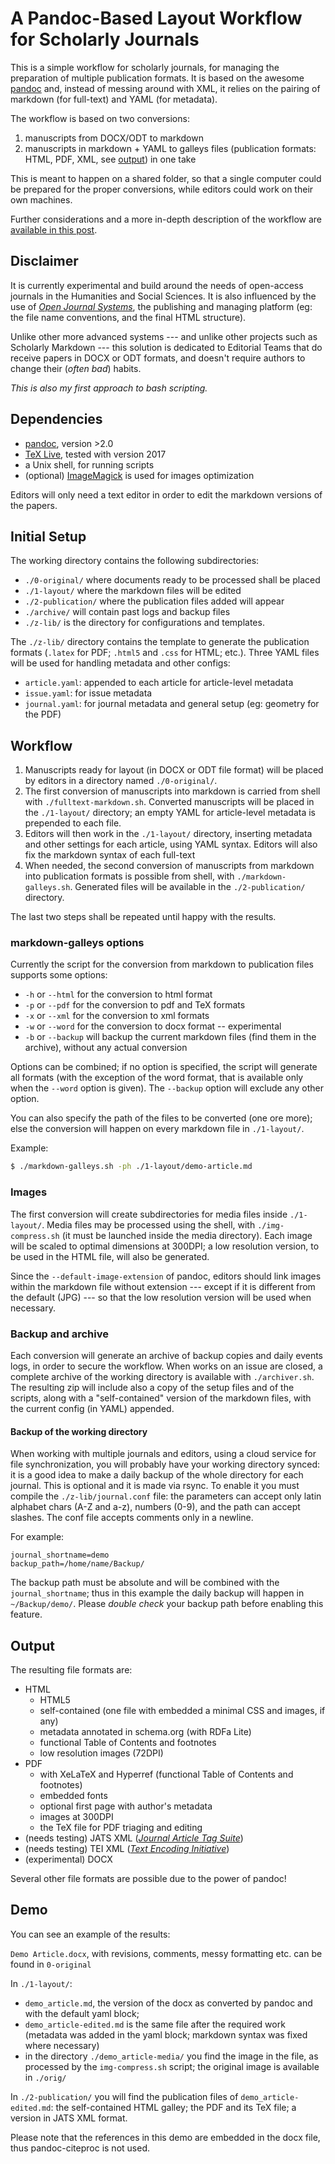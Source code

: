 
# A Pandoc-Based Layout Workflow for Scholarly Journals

This is a simple workflow for scholarly journals, for managing the preparation of multiple publication formats. It is based on the awesome [pandoc](http://pandoc.org) and, instead of messing around with XML, it relies on the pairing of markdown (for full-text) and YAML (for metadata).

The workflow is based on two conversions:

1. manuscripts from DOCX/ODT to markdown
2. manuscripts in markdown + YAML to galleys files (publication formats: HTML, PDF, XML, see [output](#output)) in one take

This is meant to happen on a shared folder, so that a single computer could be prepared for the proper conversions, while editors could work on their own machines.

Further considerations and a more in-depth description of the workflow are [available in this post](http://pierog.it/en/2018/03/markdown-workflow/).


## Disclaimer

It is currently experimental and build around the needs of open-access journals in the Humanities and Social Sciences. It is also influenced by the use of [_Open Journal Systems_](https://pkp.sfu.ca/ojs/), the publishing and managing platform (eg: the file name conventions, and the final HTML structure).

Unlike other more advanced systems --- and unlike other projects such as Scholarly Markdown --- this solution is dedicated to Editorial Teams that do receive papers in DOCX or ODT formats, and doesn't require authors to change their (_often bad_) habits.

_This is also my first approach to bash scripting._


## Dependencies

- [pandoc](http://pandoc.org/), version >2.0
- [TeX Live](https://www.tug.org/texlive/), tested with version 2017
- a Unix shell, for running scripts
- (optional) [ImageMagick](http://imagemagick.org/) is used for images optimization

Editors will only need a text editor in order to edit the markdown versions of the papers.


## Initial Setup

The working directory contains the following subdirectories:

- `./0-original/` where documents ready to be processed shall be placed
- `./1-layout/` where the markdown files will be edited
- `./2-publication/` where the publication files added will appear
- `./archive/` will contain past logs and backup files
- `./z-lib/` is the directory for configurations and templates.

The `./z-lib/` directory contains the template to generate the publication formats (`.latex` for PDF; `.html5` and `.css` for HTML; etc.). Three YAML files will be used for handling metadata and other configs:

- `article.yaml`: appended to each article for article-level metadata
- `issue.yaml`: for issue metadata
- `journal.yaml`: for journal metadata and general setup (eg: geometry for the PDF)


## Workflow

1. Manuscripts ready for layout (in DOCX or ODT file format) will be placed by editors in a directory named `./0-original/`.
2. The first conversion of manuscripts into markdown is carried from shell with `./fulltext-markdown.sh`. Converted manuscripts will be placed in the `./1-layout/` directory; an empty YAML for article-level metadata is prepended to each file.
3. Editors will then work in the `./1-layout/` directory, inserting metadata and other settings for each article, using YAML syntax. Editors will also fix the markdown syntax of each full-text
4. When needed, the second conversion of manuscripts from markdown into publication formats is possible from shell, with `./markdown-galleys.sh`. Generated files will be available in the `./2-publication/` directory.

The last two steps shall be repeated until happy with the results.

### markdown-galleys options

Currently the script for the conversion from markdown to publication files supports some options:

- `-h` or `--html` for the conversion to html format
- `-p` or `--pdf` for the conversion to pdf and TeX formats
- `-x` or `--xml` for the conversion to xml formats
- `-w` or `--word` for the conversion to docx format -- experimental
- `-b` or `--backup` will backup the current markdown files (find them in the archive), without any actual conversion

Options can be combined; if no option is specified, the script will generate all formats (with the exception of the word format, that is available only when the `--word` option is given). The `--backup` option will exclude any other option.

You can also specify the path of the files to be converted (one ore more); else the conversion will happen on every markdown file in `./1-layout/`.

Example:

```sh
$ ./markdown-galleys.sh -ph ./1-layout/demo-article.md
```

### Images

The first conversion will create subdirectories for media files inside `./1-layout/`. Media files may be processed using the shell, with `./img-compress.sh` (it must be launched inside the media directory). Each image will be scaled to optimal dimensions at 300DPI; a low resolution version, to be used in the HTML file, will also be generated.

Since the `--default-image-extension` of pandoc, editors should link images within the markdown file without extension --- except if it is different from the default (JPG) --- so that the low resolution version will be used when necessary.

### Backup and archive

Each conversion will generate an archive of backup copies and daily events logs, in order to secure the workflow. When works on an issue are closed, a complete archive of the working directory is available with `./archiver.sh`. The resulting zip will include also a copy of the setup files and of the scripts, along with a "self-contained" version of the markdown files, with the current config (in YAML) appended.

#### Backup of the working directory

When working with multiple journals and editors, using a cloud service for file synchronization, you will probably have your working directory synced: it is a good idea to make a daily backup of the whole directory for each journal. This is optional and it is made via rsync. To enable it you must compile the `./z-lib/journal.conf` file: the parameters can accept only latin alphabet chars (A-Z and a-z), numbers (0-9), and the path can accept slashes. The conf file accepts comments only in a newline.

For example:

```
journal_shortname=demo
backup_path=/home/name/Backup/
```

The backup path must be absolute and will be combined with the `journal_shortname`; thus in this example the daily backup will happen in `~/Backup/demo/`. Please _double check_ your backup path before enabling this feature.


## Output

The resulting file formats are:

- HTML
	- HTML5
	- self-contained (one file with embedded a minimal CSS and images, if any)
	- metadata annotated in schema.org (with RDFa Lite)
	- functional Table of Contents and footnotes
	- low resolution images (72DPI)
- PDF
	- with XeLaTeX and Hyperref (functional Table of Contents and footnotes)
	- embedded fonts
	- optional first page with author's metadata
	- images at 300DPI
	- the TeX file for PDF triaging and editing
- (needs testing) JATS XML ([_Journal Article Tag Suite_](https://jats.nlm.nih.gov/))
- (needs testing) TEI XML ([_Text Encoding Initiative_](http://www.tei-c.org/index.xml))
- (experimental) DOCX

Several other file formats are possible due to the power of pandoc!


## Demo

You can see an example of the results:

`Demo Article.docx`, with revisions, comments, messy formatting etc. can be found in `0-original`

In `./1-layout/`:

- `demo_article.md`, the version of the docx as converted by pandoc and with the default yaml block;
- `demo_article-edited.md` is the same file after the required work (metadata was added in the yaml block; markdown syntax was fixed where necessary)
- in the directory `./demo_article-media/` you find the image in the file, as processed by the `img-compress.sh` script; the original image is available in `./orig/`

In `./2-publication/` you will find the publication files of `demo_article-edited.md`: the self-contained HTML galley; the PDF and its TeX file; a version in JATS XML format.

Please note that the references in this demo are embedded in the docx file, thus pandoc-citeproc is not used.
